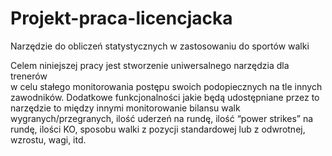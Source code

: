 # Projekt-praca-licencjacka
Narzędzie do obliczeń statystycznych w zastosowaniu do sportów walki

  Celem niniejszej pracy jest stworzenie uniwersalnego narzędzia dla trenerów  
w celu stałego monitorowania postępu swoich podopiecznych na tle innych zawodników. Dodatkowe funkcjonalności jakie będą udostępniane przez to narzędzie to między innymi monitorowanie bilansu walk wygranych/przegranych, ilość uderzeń na rundę, ilość “power strikes” na rundę, ilości KO, sposobu walki z pozycji standardowej lub z odwrotnej, wzrostu, wagi, itd. 
